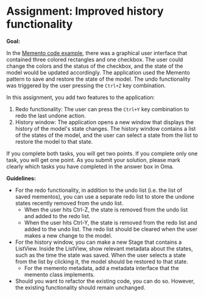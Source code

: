 # Assignment: Improved history functionality

**Goal:**

In the [Memento code example](../../src/main/java/memento/guistate), there was a graphical user interface that contained three colored rectangles and one checkbox. The user could change the colors and the status of the checkbox, and the state of the model would be updated accordingly. The application used the Memento pattern to save and restore the state of the model. The undo functionality was triggered by the user pressing the `Ctrl+Z` key combination.

In this assignment, you add two features to the application:

1. Redo functionality: The user can press the `Ctrl+Y` key combination to redo the last undone action.
2. History window: The application opens a new window that displays the history of the model's state changes. The history window contains a list of the states of the model, and the user can select a state from the list to restore the model to that state.

If you complete both tasks, you will get two points. If you complete only one task, you will get one point. As you submit your solution, please mark clearly which tasks you have completed in the answer box in Oma.

**Guidelines:**

- For the redo functionality, in addition to the undo list (i.e. the list of saved mementos), you can use a separate redo list to store the undone states recently removed from the undo list.
    - When the user hits Ctrl-Z, the state is removed from the undo list and added to the redo list.
    - When the user hits Ctrl-Y, the state is removed from the redo list and added to the undo list. The redo list should be cleared when the user makes a new change to the model.
- For the history window, you can make a new Stage that contains a ListView. Inside the ListView, show relevant metadata about the states, such as the time the state was saved. When the user selects a state from the list by clicking it, the model should be restored to that state.
   - For the memento metadata, add a metadata interface that the memento class implements.
- Should you want to refactor the existing code, you can do so. However, the existing functionality should remain unchanged.
